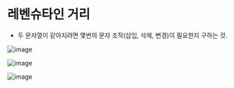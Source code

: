 # 레벤슈타인 거리
- 두 문자열이 같아지려면 몇번의 문자 조작(삽입, 삭제, 변경)이 필요한지 구하는 것.

![image](https://user-images.githubusercontent.com/102650331/199178608-c4b1a435-3d1d-4470-ac70-c13879ab7543.png)

![image](https://user-images.githubusercontent.com/102650331/199178673-cc2ac9f1-0246-4259-8c6b-2908e1d6d8de.png)

![image](https://user-images.githubusercontent.com/102650331/199179112-bc28e20b-99df-41e8-99fd-7ed9affd9034.png)

